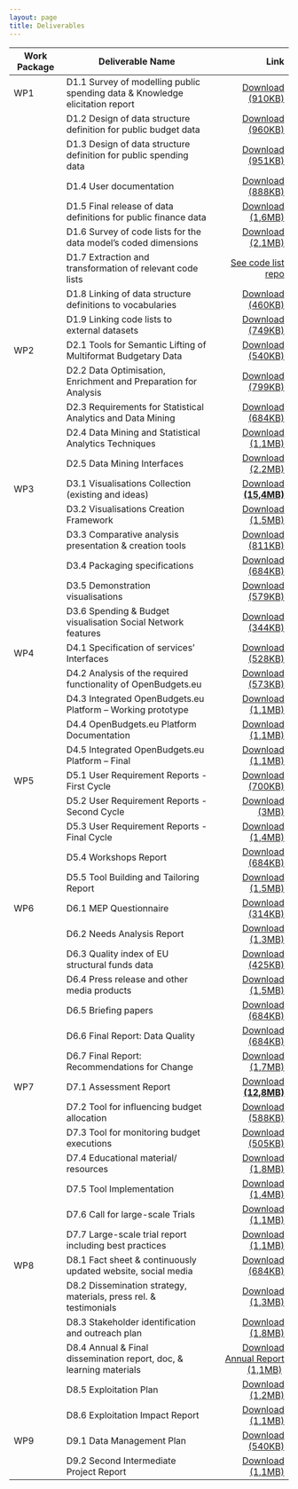 ```yaml
---
layout: page
title: Deliverables
---
```




| Work Package | Deliverable Name | Link |
| - | ----------------------------------------------------------------------------- | -:|
| WP1    | 	D1.1 Survey of modelling public spending data & Knowledge elicitation report | [Download (910KB)]({{site.baseurl}}/assets/deliverables/D1.1.pdf) |
| 	 | D1.2 Design of data structure definition for public budget data | [Download (960KB)]({{site.baseurl}}/assets/deliverables/D1.2.pdf) |  
|    | D1.3 Design of data structure definition for public spending data    | [Download (951KB)]({{site.baseurl}}/assets/deliverables/D1.3.pdf)  
| 	 | D1.4 User documentation | [Download (888KB)]({{site.baseurl}}/assets/deliverables/D1.4.pdf)
| 	 | D1.5 Final release of data definitions for public finance data | [Download (1,6MB)]({{site.baseurl}}/assets/deliverables/D1.5.pdf)
| 	 |  D1.6 Survey of code lists for the data model’s coded dimensions | [Download (2,1MB)]({{site.baseurl}}/assets/deliverables/D1.6.pdf) |
| 	 | D1.7 Extraction and transformation of relevant code lists | [See code list repo](https://github.com/openbudgets/Code-lists) |
| 	 | D1.8 Linking of data structure definitions to vocabularies | [Download (460KB)]({{site.baseurl}}/assets/deliverables/D1.8.pdf)
| 	 | D1.9 Linking code lists to external datasets | [Download (749KB)]({{site.baseurl}}/assets/deliverables/D1.9.pdf)
| WP2	 | D2.1 Tools for Semantic Lifting of Multiformat Budgetary Data | [Download (540KB)]({{site.baseurl}}/assets/deliverables/D2.1.pdf)
| 	 | D2.2 Data Optimisation, Enrichment and Preparation for Analysis | [Download (799KB)]({{site.baseurl}}/assets/deliverables/D2.2.pdf)
| 	 | D2.3 Requirements for Statistical Analytics and Data Mining | [Download (684KB)]({{site.baseurl}}/assets/deliverables/D2.3.pdf)
| 	 | D2.4 Data Mining and Statistical Analytics Techniques | [Download (1,1MB)]({{site.baseurl}}/assets/deliverables/D2.4.pdf)
| 	 | D2.5 Data Mining Interfaces | [Download (2,2MB)]({{site.baseurl}}/assets/deliverables/D2.5.pdf)
| WP3	 | D3.1 Visualisations Collection (existing and ideas) | [Download **(15,4MB)**]({{site.baseurl}}/assets/deliverables/D3.1.pdf) |
| 	 | D3.2 Visualisations Creation Framework |  [Download (1,5MB)]({{site.baseurl}}/assets/deliverables/D3.2.pdf)
| 	 | D3.3 Comparative analysis presentation & creation tools | [Download (811KB)]({{site.baseurl}}/assets/deliverables/D3.3.pdf)
| 	 | D3.4 Packaging specifications | [Download (684KB)]({{site.baseurl}}/assets/deliverables/D3.4.pdf)
| 	 | D3.5 Demonstration visualisations |  [Download (579KB)]({{site.baseurl}}/assets/deliverables/D3.5.pdf)
| 	 | D3.6 Spending & Budget visualisation Social Network features |  [Download (344KB)]({{site.baseurl}}/assets/deliverables/D3.6.pdf)
| WP4	 | D4.1 Specification of services’ Interfaces | [Download (528KB)]({{site.baseurl}}/assets/deliverables/D4.1.pdf) |
| 	 | D4.2 Analysis of the required functionality of OpenBudgets.eu | [Download (573KB)]({{site.baseurl}}/assets/deliverables/D4.2.pdf)
| 	 |D4.3 Integrated OpenBudgets.eu Platform – Working prototype |  [Download (1,1MB)]({{site.baseurl}}/assets/deliverables/D4.3.pdf)
| 	 | D4.4 OpenBudgets.eu Platform Documentation | [Download (1,1MB)]({{site.baseurl}}/assets/deliverables/D4.4.pdf)
| 	 | D4.5 Integrated OpenBudgets.eu Platform – Final | [Download (1,1MB)]({{site.baseurl}}/assets/deliverables/D4.5.pdf)
| WP5	 | D5.1 User Requirement Reports - First Cycle | [Download (700KB)]({{site.baseurl}}/assets/deliverables/D5.1.pdf)
| 	 | D5.2 User Requirement Reports - Second Cycle | [Download (3MB)]({{site.baseurl}}/assets/deliverables/D5.2.pdf)
| 	 | D5.3 User Requirement Reports - Final Cycle | [Download (1,4MB)]({{site.baseurl}}/assets/deliverables/D5.3.pdf)
| 	 | D5.4 Workshops Report | [Download (684KB)]({{site.baseurl}}/assets/deliverables/D5.4.pdf)
| 	 | D5.5 Tool Building and Tailoring Report | [Download (1,5MB)]({{site.baseurl}}/assets/deliverables/D5.5.pdf)
| WP6	 | D6.1 MEP Questionnaire | [Download (314KB)]({{site.baseurl}}/assets/deliverables/D6.1.pdf)
|  | D6.2 Needs Analysis Report | [Download (1,3MB)]({{site.baseurl}}/assets/deliverables/D6.2.pdf)
|  | D6.3 Quality index of EU structural funds data | [Download (425KB)]({{site.baseurl}}/assets/deliverables/D6.3.pdf)
| 	 | D6.4 Press release and other media products | [Download (1,5MB)]({{site.baseurl}}/assets/deliverables/D6.4.pdf)
| 	 | D6.5 Briefing papers | [Download (684KB)]({{site.baseurl}}/assets/deliverables/D6.5.pdf)
| 	 | D6.6 Final Report: Data Quality | [Download (684KB)]({{site.baseurl}}/assets/deliverables/D6.6.pdf)
| 	 | D6.7 Final Report: Recommendations for Change | [Download (1,7MB)]({{site.baseurl}}/assets/deliverables/D6.7.pdf)
| WP7	 | D7.1 Assessment Report | [Download **(12,8MB)**]({{site.baseurl}}/assets/deliverables/D7.1.pdf)
| 	 | D7.2 Tool for influencing budget allocation | [Download (588KB)]({{site.baseurl}}/assets/deliverables/D7.2.pdf)
| 	 | D7.3 Tool for monitoring budget executions | [Download (505KB)]({{site.baseurl}}/assets/deliverables/D7.3.pdf)
| 	 | D7.4 Educational material/ resources | [Download (1,8MB)]({{site.baseurl}}/assets/deliverables/D7.4.pdf)
| 	 | D7.5 Tool Implementation | [Download (1,4MB)]({{site.baseurl}}/assets/deliverables/D7.5.pdf)
| 	 | D7.6 Call for large-scale Trials |  [Download (1,1MB)]({{site.baseurl}}/assets/deliverables/D7.6.pdf)
| 	 | D7.7 Large-scale trial report including best practices | [Download (1,1MB)]({{site.baseurl}}/assets/deliverables/D7.7.pdf)
| WP8	 | D8.1 Fact sheet & continuously updated website, social media | [Download (684KB)]({{site.baseurl}}/assets/deliverables/D8.1.pdf)
| 	 | D8.2 Dissemination strategy, materials, press rel. & testimonials | [Download (1,3MB)]({{site.baseurl}}/assets/deliverables/D8.2.pdf)
| 	 | D8.3 Stakeholder identification and outreach plan | [Download (1,8MB)]({{site.baseurl}}/assets/deliverables/D8.3.pdf)
| 	 | D8.4 Annual & Final dissemination report, doc, & learning materials | [Download Annual Report (1,1MB)]({{site.baseurl}}/assets/deliverables/D8.4-annual.pdf) | [Download Final Report (1,1MB)]({{site.baseurl}}/assets/deliverables/D8.4-final.pdf)
| 	 | D8.5 Exploitation Plan | [Download (1,2MB)]({{site.baseurl}}/assets/deliverables/D8.5.pdf)
| 	 | D8.6 Exploitation Impact Report |  [Download (1,1MB)]({{site.baseurl}}/assets/deliverables/D8.6.pdf)
| WP9	 | D9.1 Data Management Plan | [Download (540KB)]({{site.baseurl}}/assets/deliverables/D9.1.pdf)
| 	 | D9.2 Second Intermediate Project Report | [Download (1,1MB)]({{site.baseurl}}/assets/deliverables/D9.2.pdf)
